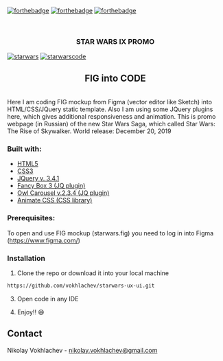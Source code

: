 [![forthebadge](https://forthebadge.com/images/badges/uses-html.svg)](https://forthebadge.com)
[![forthebadge](https://forthebadge.com/images/badges/uses-css.svg)](https://forthebadge.com)
[![forthebadge](https://forthebadge.com/images/badges/uses-js.svg)](https://forthebadge.com)

<br />
<p align="center">

  <h3 align="center"> STAR WARS IX PROMO </h3>
  
  <a href="https://ibb.co/tpxCdzP"><img src="https://i.ibb.co/ZzYTZS1/starwars.png" alt="starwars" border="0"></a>
  <a href="https://ibb.co/QnyJ88X"><img src="https://i.ibb.co/k0NG33M/starwarscode.png" alt="starwarscode" border="0"></a>
<br />
 </p>

<h2 align="center"> FIG into CODE </h2>
<br />
Here I am coding FIG mockup from Figma (vector editor like Sketch) into HTML/CSS/JQuery static template. Also I am using some JQuery plugins here, which gives additional responsiveness and animation. This is promo webpage (in Russian) of the new Star Wars Saga, which called Star Wars: The Rise of Skywalker. World release: December 20, 2019

### Built with:
* [HTML5](https://html.spec.whatwg.org/multipage/)
* [CSS3](http://www.css3.info/)
* [JQuery v. 3.4.1](https://jquery.com/)
* [Fancy Box 3 (JQ plugin)](https://fancyapps.com/fancybox/3/)
* [Owl Carousel v.2.3.4 (JQ plugin)](https://owlcarousel2.github.io/)
* [Animate CSS (CSS library)](https://daneden.github.io/animate.css/)


### Prerequisites:

To open and use FIG mockup (starwars.fig) you need to log in into Figma (https://www.figma.com/)

### Installation

1. Clone the repo or download it into your local machine
```sh
https://github.com/vokhlachev/starwars-ux-ui.git
```
3. Open code in any IDE

4. Enjoy!! :smile:

## Contact

Nikolay Vokhlachev - nikolay.vokhlachev@gmail.com



